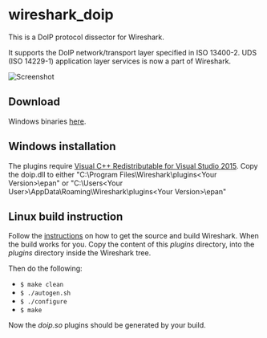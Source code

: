 # wireshark_doip

This is a DoIP protocol dissector for Wireshark.

It supports the DoIP network/transport layer specified in ISO 13400-2. UDS (ISO 14229-1) application layer services is now a part of Wireshark.

![Screenshot](https://raw.github.com/tobras/wireshark_doip/master/screenshots/doip_uds.png)

## Download
Windows binaries [here](https://github.com/tobras/wireshark_doip/releases).


## Windows installation
The plugins require [Visual C++ Redistributable for Visual Studio 2015](https://www.microsoft.com/en-us/download/details.aspx?id=48145).
Copy the doip.dll to either "C:\Program Files\Wireshark\plugins\<Your Version>\epan" or "C:\Users\<Your User>\AppData\Roaming\Wireshark\plugins\<Your Version>\epan\"


## Linux build instruction
Follow the [instructions](https://www.wireshark.org/docs/wsdg_html_chunked/ChapterSources.html) on how to get the source and build Wireshark.
When the build works for you. Copy the content of this *plugins* directory, into the *plugins* directory inside the Wireshark tree.

Then do the following:
- `$ make clean`
- `$ ./autogen.sh`
- `$ ./configure`
- `$ make`

Now the *doip.so* plugins should be generated by your build.


